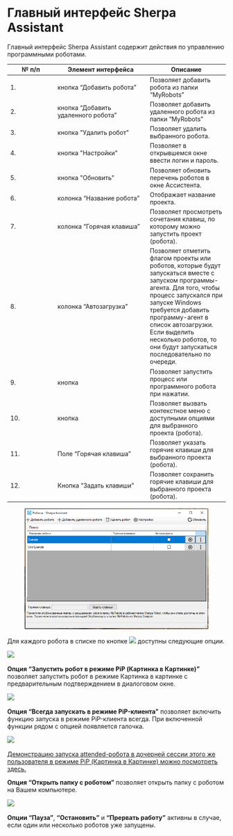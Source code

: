 # Главный интерфейс Sherpa Assistant

Главный интерфейс Sherpa Assistant содержит действия по управлению программными роботами.

<table><thead><tr><th width="95">№ п/п</th><th width="199">Элемент интерфейса</th><th>Описание</th></tr></thead><tbody><tr><td>1.</td><td>кнопка “Добавить робота”</td><td>Позволяет добавить робота из папки “MyRobots” </td></tr><tr><td>2.</td><td>кнопка “Добавить удаленного робота”</td><td>Позволяет добавить удаленного робота из папки “MyRobots” </td></tr><tr><td>3.</td><td>кнопка "Удалить робот"</td><td>Позволяет удалить выбранного робота.</td></tr><tr><td>4.</td><td>кнопка "Настройки"</td><td>Позволяет в открывшемся окне ввести логин и пароль.</td></tr><tr><td>5.</td><td>кнопка "Обновить"</td><td>Позволяет обновить перечень роботов в окне Ассистента.</td></tr><tr><td>6.</td><td>колонка “Название робота”</td><td>Отображает название проекта.</td></tr><tr><td>7.</td><td>колонка “Горячая клавиша”</td><td>Позволяет просмотреть сочетания клавиш, по которому можно запустить проект (робота).</td></tr><tr><td>8.</td><td>колонка “Автозагрузка”</td><td>Позволяет отметить флагом проекты или роботов, которые будут запускаться вместе с запуском программы-агента. Для того, чтобы процесс запускался при запуске Windows требуется добавить программу-агент в список автозагрузки. Если выделить несколько роботов, то они будут запускаться последовательно по очереди.</td></tr><tr><td>9.</td><td>кнопка  <img src="https://sherparpa.ru/wp-content/uploads/2023/12/2023-12-28_09-55-34.png" alt=""></td><td>Позволяет запустить процесс или программного робота при нажатии.</td></tr><tr><td>10. </td><td>кнопка <img src="https://sherparpa.ru/wp-content/uploads/2023/12/2023-12-28_09-58-11.png" alt=""></td><td>Позволяет вызвать контекстное меню с доступными опциями для выбранного проекта (робота).</td></tr><tr><td>11. </td><td>Поле “Горячая клавиша”</td><td>Позволяет указать горячие клавиши для выбранного проекта (робота).</td></tr><tr><td>12. </td><td>Кнопка “Задать клавиши”</td><td>Позволяет сохранить горячие клавиши для выбранного проекта (робота).</td></tr></tbody></table>

<figure><img src="../../.gitbook/assets/image (20).png" alt=""><figcaption></figcaption></figure>

Для каждого робота в списке по кнопке ![](https://sherparpa.ru/wp-content/uploads/2023/12/2023-12-28_09-58-11.png) доступны следующие опции.

![](https://sherparpa.ru/wp-content/uploads/2024/03/shasopcz.png)

**Опция “Запустить робот в режиме PiP (Картинка в Картинке)”** позволяет запустить робот в режиме Картинка в картинке с предварительным подтверждением в диалоговом окне.

![](https://sherparpa.ru/wp-content/uploads/2024/03/shasopczzapskpip.png)

**Опция “Всегда запускать в режиме PiP-клиента”** позволяет включить функцию запуска в режиме PiP-клиента всегда. При включенной функции рядом с опцией появляется галочка.

![](https://sherparpa.ru/wp-content/uploads/2024/03/shasopczvsgdzapskpip.png)

[Демонстрацию запуска attended-робота в дочерней сессии этого же пользователя в режиме PiP (Картинка в Картинке) можно посмотреть здесь.](https://sherparpa.ru/ucontent/?2wsb)

**Опция “Открыть папку с роботом”** позволяет открыть папку с роботом на Вашем компьютере.

![](https://sherparpa.ru/wp-content/uploads/2024/03/shasopczpapkrobot.png)

**Опции “Пауза”**, **“Остановить”** и **“Прервать работу”** активны в случае, если один или несколько роботов уже запущены.
